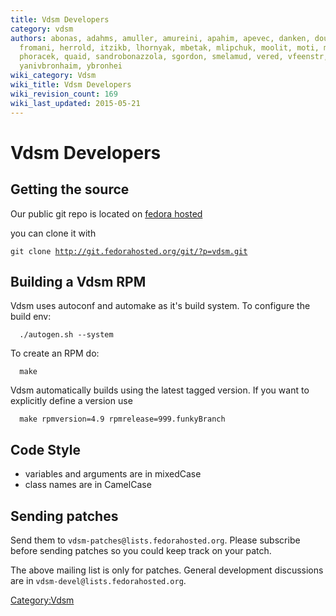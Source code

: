 ```yaml
---
title: Vdsm Developers
category: vdsm
authors: abonas, adahms, amuller, amureini, apahim, apevec, danken, dougsland, ekohl,
  fromani, herrold, itzikb, lhornyak, mbetak, mlipchuk, moolit, moti, mpavlik, nsoffer,
  phoracek, quaid, sandrobonazzola, sgordon, smelamud, vered, vfeenstr, vitordelima,
  yanivbronhaim, ybronhei
wiki_category: Vdsm
wiki_title: Vdsm Developers
wiki_revision_count: 169
wiki_last_updated: 2015-05-21
---
```


# Vdsm Developers

## Getting the source

Our public git repo is located on [fedora hosted](http://git.fedorahosted.org/git/?p=vdsm.git)

you can clone it with

`git clone `[`http://git.fedorahosted.org/git/?p=vdsm.git`](http://git.fedorahosted.org/git/?p=vdsm.git)

## Building a Vdsm RPM

Vdsm uses autoconf and automake as it's build system. To configure the build env:

      ./autogen.sh --system

To create an RPM do:

      make

Vdsm automatically builds using the latest tagged version. If you want to explicitly define a version use

      make rpmversion=4.9 rpmrelease=999.funkyBranch

## Code Style

*   variables and arguments are in mixedCase
*   class names are in CamelCase

## Sending patches

Send them to `vdsm-patches@lists.fedorahosted.org`. Please subscribe before sending patches so you could keep track on your patch.

The above mailing list is only for patches. General development discussions are in `vdsm-devel@lists.fedorahosted.org`.

<Category:Vdsm>
